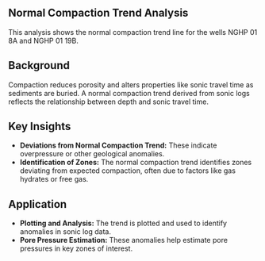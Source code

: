 ## Normal Compaction Trend Analysis

This analysis shows the normal compaction trend line for the wells NGHP 01 8A and NGHP 01 19B.

## Background

Compaction reduces porosity and alters properties like sonic travel time as sediments are buried. A normal compaction trend derived from sonic logs reflects the relationship between depth and sonic travel time.

## Key Insights

- **Deviations from Normal Compaction Trend:** These indicate overpressure or other geological anomalies.  
- **Identification of Zones:** The normal compaction trend identifies zones deviating from expected compaction, often due to factors like gas hydrates or free gas.  

## Application

- **Plotting and Analysis:** The trend is plotted and used to identify anomalies in sonic log data.  
- **Pore Pressure Estimation:** These anomalies help estimate pore pressures in key zones of interest.

